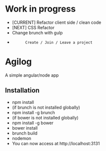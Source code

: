 # Work in progress
 - [CURRENT] Refactor client side / clean code
 - [NEXT]    CSS Refactor
 - Change brunch with gulp
 -           Create / Join / Leave a project
 
# Agilog
A simple angular/node app

## Installation
 - npm install
  - (if brunch is not installed globally)
   - npm install -g brunch
  - (if bower is not installed globally)
   - npm install -g bower
 - bower install
 - brunch build
 - nodemon
 - You can now access at http://localhost:3131
